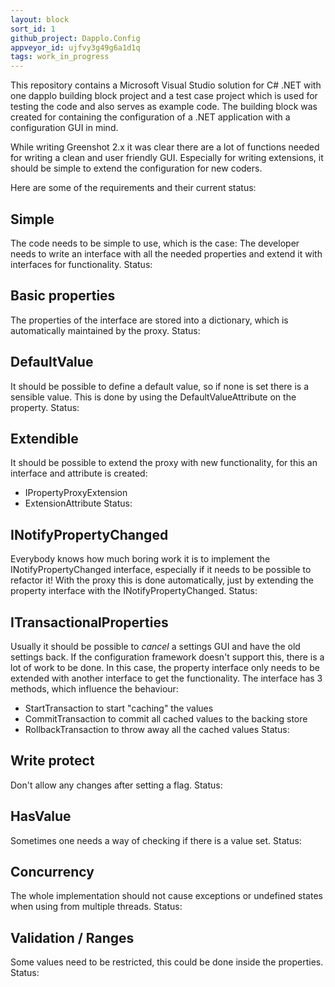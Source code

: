 ```yaml
---
layout: block
sort_id: 1
github_project: Dapplo.Config
appveyor_id: ujfvy3g49g6a1d1q
tags: work_in_progress
---
```


This repository contains a Microsoft Visual Studio solution for C# .NET with one dapplo building block project and a test case project which is used for testing the code and also serves as example code. The building block was created for containing the configuration of a .NET application with a configuration GUI in mind.

While writing Greenshot 2.x it was clear there are a lot of functions needed for writing a clean and user friendly GUI. Especially for writing extensions, it should be simple to extend the configuration for new coders.


Here are some of the requirements and their current status:

Simple
------
The code needs to be simple to use, which is the case: The developer needs to write an interface with all the needed properties and extend it with interfaces for functionality.
Status: <span class="glyphicon glyphicon-ok"/>

Basic properties
----------------
The properties of the interface are stored into a dictionary, which is automatically maintained by the proxy.
Status: <span class="glyphicon glyphicon-ok"/>

DefaultValue
------------
It should be possible to define a default value, so if none is set there is a sensible value. This is done by using the DefaultValueAttribute on the property.
Status: <span class="glyphicon glyphicon-ok"/>

Extendible
----------
It should be possible to extend the proxy with new functionality, for this an interface and attribute is created:
* IPropertyProxyExtension
* ExtensionAttribute
Status: <span class="glyphicon glyphicon-ok"/>

INotifyPropertyChanged
----------------------
Everybody knows how much boring work it is to implement the INotifyPropertyChanged interface, especially if it needs to be possible to refactor it! With the proxy this is done automatically, just by extending the property interface with the INotifyPropertyChanged.
Status: <span class="glyphicon glyphicon-ok"/>

ITransactionalProperties
-------------
Usually it should be possible to *cancel* a settings GUI and have the old settings back. If the configuration framework doesn't support this, there is a lot of work to be done. In this case, the property interface only needs to be extended with another interface to get the functionality. The interface has 3 methods, which influence the behaviour:
* StartTransaction to start "caching" the values
* CommitTransaction to commit all cached values to the backing store
* RollbackTransaction to throw away all the cached values
Status: <span class="glyphicon glyphicon-ok"/>

Write protect
-------------
Don't allow any changes after setting a flag.
Status: <span class="glyphicon glyphicon-ok"/>

HasValue
--------
Sometimes one needs a way of checking if there is a value set.
Status: <span class="glyphicon glyphicon-remove"/>

Concurrency
-----------
The whole implementation should not cause exceptions or undefined states when using from multiple threads.
Status: <span class="glyphicon glyphicon-remove"/>

Validation / Ranges
-------------------
Some values need to be restricted, this could be done inside the properties.
Status: <span class="glyphicon glyphicon-remove"/>
